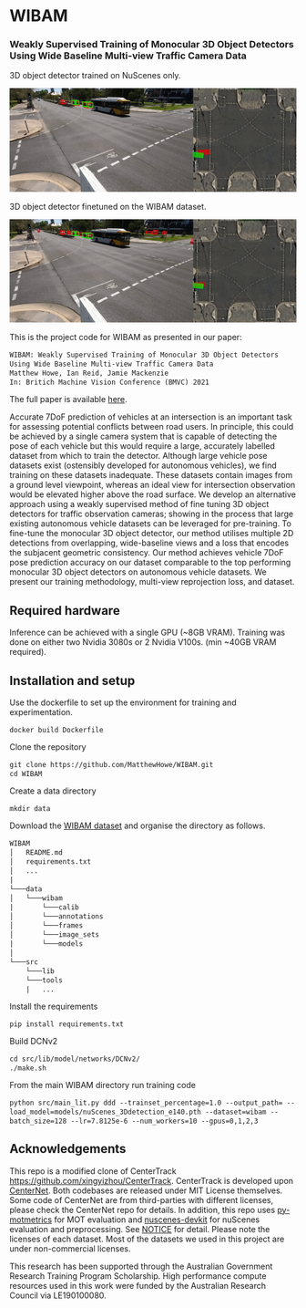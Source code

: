 # WIBAM 
### Weakly Supervised Training of Monocular 3D Object Detectors Using Wide Baseline Multi-view Traffic Camera Data

3D object detector trained on NuScenes only.

![3D object detector trained on NuScenes only](examples/baseline.gif)

3D object detector finetuned on the WIBAM dataset.

![3D object detector finetuned on the WIBAM dataset](examples/WIBAM.gif)

This is the project code for WIBAM as presented in our paper:
```
WIBAM: Weakly Supervised Training of Monocular 3D Object Detectors Using Wide Baseline Multi-view Traffic Camera Data
Matthew Howe, Ian Reid, Jamie Mackenzie
In: Britich Machine Vision Conference (BMVC) 2021
```
The full paper is available [here]().



Accurate 7DoF prediction of vehicles at an intersection is an important task for assessing potential conflicts between road users. In principle, this could be achieved by a single camera system that is capable of detecting the pose of each vehicle but this would require a large, accurately labelled dataset from which to train the detector. Although large vehicle pose datasets exist (ostensibly developed for autonomous vehicles), we find training on these datasets inadequate. These datasets contain images from a ground level viewpoint, whereas an ideal view for intersection observation would be elevated higher above the road surface. 
We develop an alternative approach using a weakly supervised method of fine tuning 3D object detectors for traffic observation cameras; showing in the process that large existing autonomous vehicle datasets can be leveraged for pre-training. 
To fine-tune the monocular 3D object detector, our method utilises multiple 2D detections from overlapping, wide-baseline views and a loss that encodes the subjacent geometric consistency.
Our method achieves vehicle 7DoF pose prediction accuracy on our dataset comparable to the top performing monocular 3D object detectors on autonomous vehicle datasets. We present our training methodology, multi-view reprojection loss, and dataset.

## Required hardware
Inference can be achieved with a single GPU (~8GB VRAM). Training was done on either two Nvidia 3080s or 2 Nvidia V100s. (min ~40GB VRAM required).

## Installation and setup

Use the dockerfile to set up the environment for training and experimentation.
```
docker build Dockerfile
```

Clone the repository
```
git clone https://github.com/MatthewHowe/WIBAM.git
cd WIBAM
```

Create a data directory
```
mkdir data
```

Download the [WIBAM dataset]() and organise the directory as follows.
```
WIBAM
│   README.md
│   requirements.txt    
│   ...
|
└───data
│   └───wibam
|       └───calib
│       └───annotations
│       └───frames
│       └───image_sets
|       └───models
│   
└───src
    └───lib
    └───tools
    |   ...
```

Install the requirements
```
pip install requirements.txt
```

Build DCNv2
```
cd src/lib/model/networks/DCNv2/
./make.sh
```

From the main WIBAM directory run training code
```
python src/main_lit.py ddd --trainset_percentage=1.0 --output_path= --load_model=models/nuScenes_3Ddetection_e140.pth --dataset=wibam --batch_size=128 --lr=7.8125e-6 --num_workers=10 --gpus=0,1,2,3
```

## Acknowledgements
This repo is a modified clone of CenterTrack https://github.com/xingyizhou/CenterTrack.
CenterTrack is developed upon [CenterNet](https://github.com/xingyizhou/CenterNet). Both codebases are released under MIT License themselves. Some code of CenterNet are from third-parties with different licenses, please check the CenterNet repo for details. In addition, this repo uses [py-motmetrics](https://github.com/cheind/py-motmetrics) for MOT evaluation and [nuscenes-devkit](https://github.com/nutonomy/nuscenes-devkit) for nuScenes evaluation and preprocessing. See [NOTICE](NOTICE) for detail. Please note the licenses of each dataset. Most of the datasets we used in this project are under non-commercial licenses.

This research has been supported through the Australian Government Research Training Program Scholarship. High performance compute resources used in this work were funded by the Australian Research Council via LE190100080.

